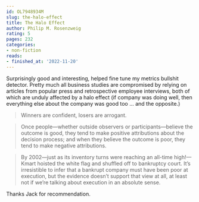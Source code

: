 ```yaml
---
id: OL7948934M
slug: the-halo-effect
title: The Halo Effect
author: Philip M. Rosenzweig
rating: 5
pages: 232
categories:
- non-fiction
reads:
- finished_at: '2022-11-20'
---
```

Surprisingly good and interesting, helped fine tune my metrics bullshit detector. Pretty much all business studies are compromised by relying on articles from popular press and retrospective employee interviews, both of which are unduly affected by a halo effect (if company was doing well, then everything else about the company was good too ... and the opposite.)

> Winners are confident, losers are arrogant.

> Once people—whether outside observers or participants—believe the outcome is good, they tend to make positive attributions about the decision process; and when they believe the outcome is poor, they tend to make negative attributions.

> By 2002—just as its inventory turns were reaching an all-time high!—Kmart hoisted the white flag and shuffled off to bankruptcy court. It’s irresistible to infer that a bankrupt company must have been poor at execution, but the evidence doesn’t support that view at all, at least not if we’re talking about execution in an absolute sense.

Thanks Jack for recommendation.


